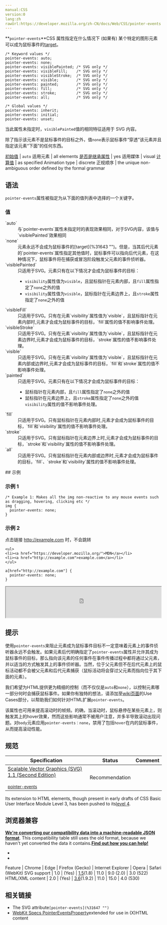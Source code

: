 ```yaml
---
manual:CSS
version:0
lang:zh
rawUrl:https://developer.mozilla.org/zh-CN/docs/Web/CSS/pointer-events
---
```






**`pointer-events`**CSS 属性指定在什么情况下 (如果有) 某个特定的图形元素可以成为鼠标事件的[target](%31642 "")。


```
/* Keyword values */
pointer-events: auto;
pointer-events: none;
pointer-events: visiblePainted; /* SVG only */
pointer-events: visibleFill;    /* SVG only */
pointer-events: visibleStroke;  /* SVG only */
pointer-events: visible;        /* SVG only */
pointer-events: painted;        /* SVG only */
pointer-events: fill;           /* SVG only */
pointer-events: stroke;         /* SVG only */
pointer-events: all;            /* SVG only */

/* Global values */
pointer-events: inherit;
pointer-events: initial;
pointer-events: unset;
```


当此属性未指定时，`visiblePainted`值的相同特征适用于 SVG 内容。



除了指示该元素不是鼠标事件的目标之外，值`none`表示鼠标事件“穿透”该元素并且指定该元素“下面”的任何东西。


[初始值](%28302 "") | `auto` 
适用元素 | all elements 
[是否是继承属性](%28299 "") | yes 
适用媒体 | visual 
[计算值](%28304 "") | as specified 
Animation type | discrete 
正规顺序 | the unique non-ambiguous order defined by the formal grammar 


## 语法<a name="语法"></a>


`pointer-events`属性被指定为从下面的值列表中选择的一个关键字。


### 值<a name="值"></a>
<dl><dt id=''>`auto`</dt><dd>与`pointer-events`属性未指定时的表现效果相同，对于SVG内容，该值与`visiblePainted`效果相同</dd><dt id=''>`none`</dt><dd>元素永远不会成为鼠标事件的[target](%31643 "")。但是，当其后代元素的`pointer-events`属性指定其他值时，鼠标事件可以指向后代元素，在这种情况下，鼠标事件将在捕获或冒泡阶段触发父元素的事件侦听器。</dd><dt id=''>`visiblePainted`</dt><dd>只适用于SVG。元素只有在以下情况才会成为鼠标事件的目标：


* `visibility`属性值为`visible`，且鼠标指针在元素内部，且`fill`属性指定了`none`之外的值
* `visibility`属性值为`visible`，鼠标指针在元素边界上，且`stroke`属性指定了`none`之外的值
</dd><dt id=''>`visibleFill`</dt><dd>只适用于SVG。只有在元素`visibility`属性值为`visible`，且鼠标指针在元素内部时,元素才会成为鼠标事件的目标，`fill`属性的值不影响事件处理。</dd><dt id=''>`visibleStroke`</dt><dd>只适用于SVG。只有在元素`visibility`属性值为`visible`，且鼠标指针在元素边界时,元素才会成为鼠标事件的目标，`stroke`属性的值不影响事件处理。</dd><dt id=''>`visible`</dt><dd>只适用于SVG。只有在元素`visibility`属性值为`visible`，且鼠标指针在元素内部或边界时,元素才会成为鼠标事件的目标，`fill`和`stroke`属性的值不影响事件处理。</dd><dt id=''>`painted`</dt><dd>只适用于SVG。元素只有在以下情况才会成为鼠标事件的目标：


* 鼠标指针在元素内部，且`fill`属性指定了`none`之外的值
* 鼠标指针在元素边界上，且`stroke`属性指定了`none`之外的值
`visibility`属性的值不影响事件处理。
</dd><dt id=''>`fill`</dt><dd>只适用于SVG。只有鼠标指针在元素内部时,元素才会成为鼠标事件的目标，`fill`和`visibility`属性的值不影响事件处理。</dd><dt id=''>`stroke`</dt><dd>只适用于SVG。只有鼠标指针在元素边界上时,元素才会成为鼠标事件的目标，`stroke`和`visibility`属性的值不影响事件处理。</dd><dt id=''>`all`</dt><dd>只适用于SVG。只有鼠标指针在元素内部或边界时,元素才会成为鼠标事件的目标，`fill`、`stroke`和`visibility`属性的值不影响事件处理。</dd></dl>
## 示例<a name="示例"></a>

### 示例 1<a name="示例_1"></a>

```
/* Example 1: Makes all the img non-reactive to any mouse events such as dragging, hovering, clicking etc */
img {
  pointer-events: none;
}
```

### 示例 2<a name="Example_2"></a>


点击链接 http://example.com 时，不会跳转


```
<ul>
<li><a href="https://developer.mozilla.org/">MDN</a></li>
<li><a href="http://example.com">example.com</a></li>
</ul>
```

```
a[href="http://example.com"] {
  pointer-events: none;
}
```
<iframe src='https://mdn.mozillademos.org/zh-CN/docs/Web/CSS/pointer-events$samples/Example_2?revision=1325528' width='500' height='100'></iframe>


## 提示<a name="提示"></a>


使用`pointer-events`来阻止元素成为鼠标事件目标不一定意味着元素上的事件侦听器永远不会触发。如果元素后代明确指定了`pointer-events`属性并允许其成为鼠标事件的目标，那么指向该元素的任何事件在事件传播过程中都将通过父元素，并以适当的方式触发其上的事件侦听器。当然，位于父元素但不在后代元素上的鼠标活动都不会被父元素和后代元素捕获（鼠标活动将会穿过父元素而指向位于其下面的元素）。



我们希望为HTML提供更为精细的控制（而不仅仅是`auto`和`none`），以控制元素哪一部分何时会捕获鼠标事件。如果你有独特的想法，请添加至[wiki页面](%31644 "")的Use Cases部分，以帮助我们如何针对HTML扩展`pointer-events`。



该属性也可用来提高滚动时的帧频。的确，当滚动时，鼠标悬停在某些元素上，则触发其上的hover效果，然而这些影响通常不被用户注意，并多半导致滚动出现问题。对`body`元素应用`pointer-events：none`，禁用了包括`hover`在内的鼠标事件，从而提高滚动性能。


## 规范<a name="规范"></a>

Specification | Status | Comment 
 ---  |  ---  |  ---  | 
[Scalable Vector Graphics (SVG) 1.1 (Second Edition)<br></br><small>pointer-events</small>](%31645 "") | Recommendation |  



Its extension to HTML elements, though present in early drafts of CSS Basic User Interface Module Level 3, has been pushed to its[level 4](%31646 "").


## 浏览器兼容<a name="Browser_compatibility"></a>


**[We&#39;re converting our compatibility data into a machine-readable JSON format](%3344 "")**. This compatibility table still uses the old format, because we haven&#39;t yet converted the data it contains.**[Find out how you can help!](%3392 "")**


* 
* 

Feature | Chrome | Edge | Firefox (Gecko) | Internet Explorer | Opera | Safari (WebKit) 
SVG support | 1.0 | (Yes) | [1.5](%4776 "Released on 2005-11-25.")(1.8) | 11.0 | 9.0 (2.0) | 3.0 (522) 
HTML/XML content | 2.0 | (Yes) | [3.6](%4744 "Released on 2010-01-21.")(1.9.2) | 11.0 | 15.0 | 4.0 (530) 




## 相关链接<a name="See_also"></a>

* The SVG attribute`[pointer-events](%31647 "")`
* [WebKit Specs PointerEventsProperty](%31648 "")extended for use in (X)HTML content



